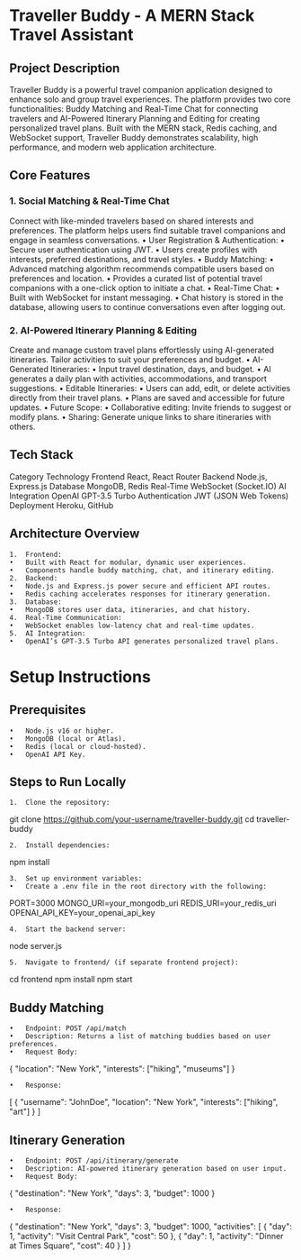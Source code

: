 # Traveller Buddy - A MERN Stack Travel Assistant

## Project Description

Traveller Buddy is a powerful travel companion application designed to enhance solo and group travel experiences. The platform provides two core functionalities: Buddy Matching and Real-Time Chat for connecting travelers and AI-Powered Itinerary Planning and Editing for creating personalized travel plans. Built with the MERN stack, Redis caching, and WebSocket support, Traveller Buddy demonstrates scalability, high performance, and modern web application architecture.

## Core Features

### 1. Social Matching & Real-Time Chat

Connect with like-minded travelers based on shared interests and preferences. The platform helps users find suitable travel companions and engage in seamless conversations.
	•	User Registration & Authentication:
	•	Secure user authentication using JWT.
	•	Users create profiles with interests, preferred destinations, and travel styles.
	•	Buddy Matching:
	•	Advanced matching algorithm recommends compatible users based on preferences and location.
	•	Provides a curated list of potential travel companions with a one-click option to initiate a chat.
	•	Real-Time Chat:
	•	Built with WebSocket for instant messaging.
	•	Chat history is stored in the database, allowing users to continue conversations even after logging out.

### 2. AI-Powered Itinerary Planning & Editing

Create and manage custom travel plans effortlessly using AI-generated itineraries. Tailor activities to suit your preferences and budget.
	•	AI-Generated Itineraries:
	•	Input travel destination, days, and budget.
	•	AI generates a daily plan with activities, accommodations, and transport suggestions.
	•	Editable Itineraries:
	•	Users can add, edit, or delete activities directly from their travel plans.
	•	Plans are saved and accessible for future updates.
	•	Future Scope:
	•	Collaborative editing: Invite friends to suggest or modify plans.
	•	Sharing: Generate unique links to share itineraries with others.

## Tech Stack

Category	Technology
Frontend	React, React Router
Backend	Node.js, Express.js
Database	MongoDB, Redis
Real-Time	WebSocket (Socket.IO)
AI Integration	OpenAI GPT-3.5 Turbo
Authentication	JWT (JSON Web Tokens)
Deployment	Heroku, GitHub

## Architecture Overview

	1.	Frontend:
	•	Built with React for modular, dynamic user experiences.
	•	Components handle buddy matching, chat, and itinerary editing.
	2.	Backend:
	•	Node.js and Express.js power secure and efficient API routes.
	•	Redis caching accelerates responses for itinerary generation.
	3.	Database:
	•	MongoDB stores user data, itineraries, and chat history.
	4.	Real-Time Communication:
	•	WebSocket enables low-latency chat and real-time updates.
	5.	AI Integration:
	•	OpenAI’s GPT-3.5 Turbo API generates personalized travel plans.

# Setup Instructions

## Prerequisites

	•	Node.js v16 or higher.
	•	MongoDB (local or Atlas).
	•	Redis (local or cloud-hosted).
	•	OpenAI API Key.

## Steps to Run Locally

	1.	Clone the repository:

git clone https://github.com/your-username/traveller-buddy.git
cd traveller-buddy


	2.	Install dependencies:

npm install


	3.	Set up environment variables:
	•	Create a .env file in the root directory with the following:

PORT=3000
MONGO_URI=your_mongodb_uri
REDIS_URI=your_redis_uri
OPENAI_API_KEY=your_openai_api_key


	4.	Start the backend server:

node server.js


	5.	Navigate to frontend/ (if separate frontend project):

cd frontend
npm install
npm start


## Buddy Matching

	•	Endpoint: POST /api/match
	•	Description: Returns a list of matching buddies based on user preferences.
	•	Request Body:

{
    "location": "New York",
    "interests": ["hiking", "museums"]
}


	•	Response:

[
    {
        "username": "JohnDoe",
        "location": "New York",
        "interests": ["hiking", "art"]
    }
]



## Itinerary Generation

	•	Endpoint: POST /api/itinerary/generate
	•	Description: AI-powered itinerary generation based on user input.
	•	Request Body:

{
    "destination": "New York",
    "days": 3,
    "budget": 1000
}


	•	Response:

{
    "destination": "New York",
    "days": 3,
    "budget": 1000,
    "activities": [
        { "day": 1, "activity": "Visit Central Park", "cost": 50 },
        { "day": 1, "activity": "Dinner at Times Square", "cost": 40 }
    ]
}


